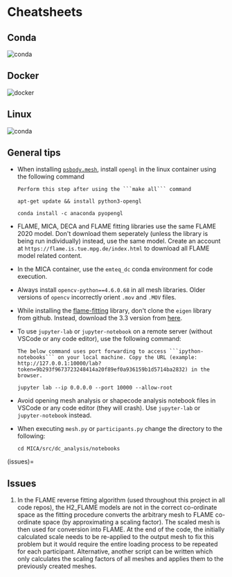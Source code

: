 # Cheatsheets

## Conda

![conda](../../images/conda.png)

## Docker

![docker](../../images/docker.png)

## Linux

![conda](../../images/linux.png)

## General tips

- When installing [```psbody.mesh```](https://github.com/MPI-IS/mesh), install ```opengl``` in the linux container using the following command

    ```{note}
    Perform this step after using the ```make all``` command
    ```

    ```
    apt-get update && install python3-opengl

    conda install -c anaconda pyopengl
    ```

- FLAME, MICA, DECA and FLAME fitting libraries use the same FLAME 2020 model. Don't download them seperately (unless the library is being run individually) instead, use the same model. Create an account at ```https://flame.is.tue.mpg.de/index.html``` to download all FLAME model related content. 

- In the MICA container, use the ```emteq_dc``` conda environment for code execution.

- Always install ```opencv-python==4.6.0.68``` in all mesh libraries. Older versions of ```opencv``` incorrectly orient ```.mov``` and ```.MOV``` files. 

- While installing the [flame-fitting](https://github.com/Rubikplayer/flame-fitting) library, don't clone the ```eigen``` library from github. Instead, download the 3.3 version from [here](https://eigen.tuxfamily.org/index.php?title=Main_Page).

- To use ```jupyter-lab``` or ```jupyter-notebook``` on a remote server (without VSCode or any code editor), use the following command:
    ```{note}
    The below command uses port forwarding to access ```ipython-notebooks``` on your local machine. Copy the URL (example: http://127.0.0.1:10000/lab?token=9b293f9673723248414a20f89ef0a936159b1d5714ba2832) in the browser.
    ```

    ```
    jupyter lab --ip 0.0.0.0 --port 10000 --allow-root
    ```

- Avoid opening mesh analysis or shapecode analysis notebook files in VSCode or any code editor (they will crash). Use ```jupyter-lab``` or ```jupyter-notebook``` instead. 

- When executing ```mesh.py``` or ```participants.py``` change the directory to the following:
    ```
    cd MICA/src/dc_analysis/notebooks
    ```

(issues)=
## Issues
1. In the FLAME reverse fitting algorithm (used throughout this project in all code repos), the H2_FLAME models are not in the correct co-ordinate space as the fitting procedure converts the arbitrary mesh to FLAME co-ordinate space (by approximating a scaling factor). The scaled mesh is then used for conversion into FLAME. At the end of the code, the initially calculated scale needs to be re-applied to the output mesh to fix this problem but it would require the entire loading process to be repeated for each participant. Alternative, another script can be written which only calculates the scaling factors of all meshes and applies them to the previously created meshes.